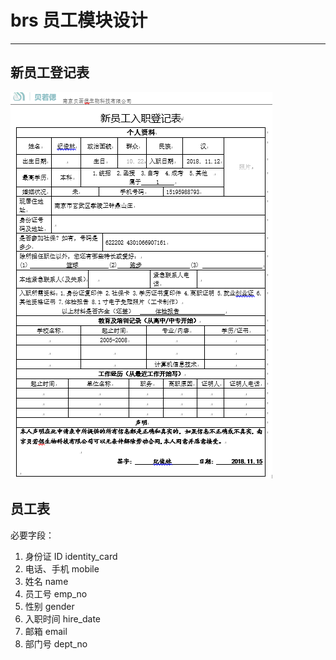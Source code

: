 # brs 员工模块设计

-------
## 新员工登记表

![新员工登记表](./image/staff_01.png)

## 员工表
必要字段：

1. 身份证 ID identity_card
2. 电话、手机 mobile
3. 姓名 name
4. 员工号 emp_no
5. 性别 gender
6. 入职时间 hire_date
7. 邮箱 email
8. 部门号 dept_no